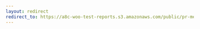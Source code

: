 ```yaml
---
layout: redirect
redirect_to: https://a8c-woo-test-reports.s3.amazonaws.com/public/pr-merge/42830/e2e/index.html
---
```

